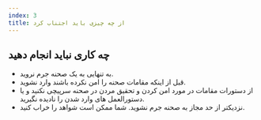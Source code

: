 ```yaml
---
index: 3
title: از چه چیزی باید اجتناب کرد
---
```

## چه کاری نباید انجام دهید

* به تنهایی به یک صحنه جرم نروید.
* قبل از اینکه مقامات صحنه را امن نکرده باشند وارد نشوید.
* از دستورات مقامات در مورد امن کردن و تحقیق مردن در صحنه سرپیچی نکنید و یا دستورالعمل های وارد شدن را نادیده نگیرید.
* نزدیکتر از حد مجاز به صحنه جرم نشوید. شما ممکن است شواهد را خراب کنید.